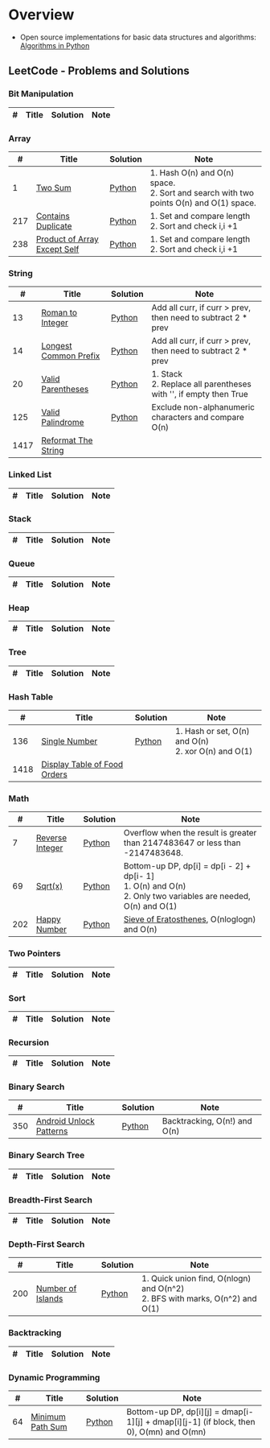 # Overview
* Open source implementations for basic data structures and algorithms: [Algorithms in Python](https://github.com/TheAlgorithms/Python) 

## LeetCode - Problems and Solutions

### Bit Manipulation
| # | Title | Solution | Note |
|---| ----- | -------- | ---- |

### Array
| # | Title | Solution | Note |
|---| ----- | -------- | ---- |
| 1 | [Two Sum](https://leetcode.com/problems/two-sum/) | [Python]() | 1. Hash O(n) and O(n) space.<br>2. Sort and search with two points O(n) and O(1) space. |
| 217 | [Contains Duplicate](https://leetcode.com/problems/contains-duplicate/) | [Python]() | 1. Set and compare length<br>2. Sort and check i,i +1|
| 238 | [Product of Array Except Self](https://leetcode.com/problems/contains-duplicate/) | [Python]() | 1. Set and compare length<br>2. Sort and check i,i +1|

### String
| # | Title | Solution | Note |
|---| ----- | -------- | ---- |
| 13 | [Roman to Integer](https://leetcode.com/problems/roman-to-integer/) | [Python]() | Add all curr, if curr > prev, then need to subtract 2 * prev |
| 14 | [Longest Common Prefix](https://leetcode.com/problems/roman-to-integer/) | [Python]() | Add all curr, if curr > prev, then need to subtract 2 * prev |
| 20 | [Valid Parentheses](https://leetcode.com/problems/valid-parentheses/) | [Python]() | 1. Stack<br>2. Replace all parentheses with '', if empty then True |
| 125 | [Valid Palindrome](https://leetcode.com/problems/valid-palindrome/) | [Python]()| Exclude non-alphanumeric characters and compare O(n) |
| 1417 | [Reformat The String]() | | |


### Linked List
| # | Title | Solution | Note |
|---| ----- | -------- | ---- |

### Stack
| # | Title | Solution | Note |
|---| ----- | -------- | ---- |

### Queue
| # | Title | Solution | Note |
|---| ----- | -------- | ---- |

### Heap
| # | Title | Solution | Note |
|---| ----- | -------- | ---- |

### Tree
| # | Title | Solution | Note |
|---| ----- | -------- | ---- |

### Hash Table
| # | Title | Solution | Note |
|---| ----- | -------- | ---- |
| 136 | [Single Number](https://leetcode.com/problems/single-number/) | [Python]() | 1. Hash or set, O(n) and O(n)<br>2. xor O(n) and O(1) |
| 1418 | [Display Table of Food Orders]() | | |

### Math
| # | Title | Solution | Note |
|---| ----- | -------- | ---- |
| 7 | [Reverse Integer](https://leetcode.com/problems/reverse-integer/) | [Python]() | Overflow when the result is greater than 2147483647 or less than -2147483648.
| 69 | [Sqrt(x)](https://leetcode.com/problems/climbing-stairs/) | [Python]() | Bottom-up DP, dp[i] = dp[i - 2] + dp[i- 1] <br>1. O(n) and O(n)<br>2. Only two variables are needed, O(n) and O(1) |
| 202 | [Happy Number](https://leetcode.com/problems/count-primes/) | [Python]() | [Sieve of Eratosthenes](https://en.wikipedia.org/wiki/Sieve_of_Eratosthenes#Algorithm_complexity), O(nloglogn) and O(n) |

### Two Pointers
| # | Title | Solution | Note |
|---| ----- | -------- | ---- |

### Sort
| # | Title | Solution | Note |
|---| ----- | -------- | ---- |

### Recursion
| # | Title | Solution | Note |
|---| ----- | -------- | ---- |

### Binary Search
| # | Title | Solution | Note |
|---| ----- | -------- | ---- |
| 350 | [Android Unlock Patterns](https://leetcode.com/problems/android-unlock-patterns/) | [Python]() | Backtracking, O(n!) and O(n) |


### Binary Search Tree
| # | Title | Solution | Note |
|---| ----- | -------- | ---- |

### Breadth-First Search
| # | Title | Solution | Note |
|---| ----- | -------- | ---- |

### Depth-First Search
| # | Title | Solution | Note |
|---| ----- | -------- | ---- |
| 200 | [Number of Islands](https://leetcode.com/problems/number-of-islands/) | [Python]() | 1. Quick union find, O(nlogn) and O(n^2)<br>2. BFS with marks, O(n^2) and O(1) |

### Backtracking
| # | Title | Solution | Note |
|---| ----- | -------- | ---- |

 
### Dynamic Programming
| # | Title | Solution | Note |
|---| ----- | -------- | ---- |
| 64 | [Minimum Path Sum](https://leetcode.com/problems/unique-paths-ii/) | [Python]() | Bottom-up DP, dp[i][j] = dmap[i-1][j] + dmap[i][j-1] (if block, then 0), O(mn) and O(mn) |

<!---
### Greedy
| # | Title | Solution | Note |
|---| ----- | -------- | ---- |

### Graph
| # | Title | Solution | Note |
|---| ----- | -------- | ---- |


### Geometry
| # | Title | Solution | Note |
|---| ----- | -------- | ---- |

### Simulation
| # | Title | Solution | Note |
|---| ----- | -------- | ---- |

### Design
| # | Title | Solution | Note |
|---| ----- | -------- | ---- |

### Concurrency &hearts;
| # | Title | Solution | Note |
|---| ----- | -------- | ---- |

--->
